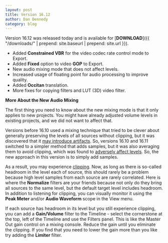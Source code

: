 ```yaml
---
layout: post
title: Version 16.12
author: Dan Dennedy
category: blog
---
```

Version 16.12 was released today and is available for [**DOWNLOAD**]({{ "/downloads/" | prepend: site.baseurl | prepend: site.url }}).

* Added **Constrained VBR** for the video codec rate control mode to Export.
* Added **Fixed** option to video **GOP** to Export.
* New audio mixing mode that does not affect levels.
* Increased usage of floating point for audio processing to improve quality.
* Added **Occitan** translation.
* More fixes for copying filters and LUT (3D) video filter.

**More About the New Audio Mixing**

The first thing you need to know about the new mixing mode is that it only
applies to new projects. You might have already adjusted volume levels in
existing projects, and we did not want to affect that.

Versions before 16.10 used a mixing technique that tried to be clever
about generally preserving the levels of all sources without clipping, but it was
discovered that it
[may introduce artifacts](https://github.com/mltframework/shotcut/issues/259).
So, versions 16.10 and 16.11 switched to a simpler method that adds samples,
but it was also averaging them to avoid clipping, which was found to [adversely affect
levels](https://github.com/mltframework/shotcut/issues/325). So, the new
approach in this version is to simply add samples.

As a result, you may experience [clipping](https://en.wikipedia.org/wiki/Clipping_(audio)).
Now, as long as there is so-called
headroom in the level each of source, this should rarely be a problem because
high level samples from each source are rarely correlated. Here is where the **Normalize**
filters are your friends because not only do they bring all sources to the same
level, but the default target level includes headroom. In addition to listening
for clipping, you can visually monitor it using the **Peak Meter** and/or
**Audio Waveform** scope in the View menu.

If each source has headroom in its level but you still experience clipping,
you can add a **Gain/Volume** filter to the Timeline - select the cornerstone
at the top, left of the Timeline and use the Filters panel. This is like the
Master Out gain control on a mixing console. Reduce the gain until you eliminate
the clipping. If you find that you need to lower the gain more than you like
try adding the **Limiter** filter.
